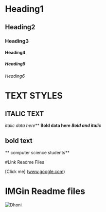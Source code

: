 # Heading1
## Heading2
### Heading3
#### Heading4
##### Heading5
###### Heading6

# TEXT STYLES
## ITALIC TEXT
*italic data here***
**Bold data here**
***Bold and italic***


##  bold text
** computer science students**

#Link Readme Files

[Click me]  (www.google.com)
# IMGin Readme files
![Dhoni](Dhoni.jpg)
